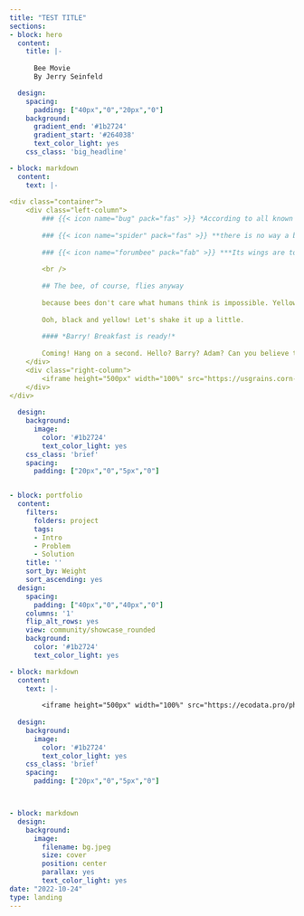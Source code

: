 ```yaml
---
title: "TEST TITLE"
sections:
- block: hero
  content:
    title: |-
    
      Bee Movie 
      By Jerry Seinfeld

  design:
    spacing:
      padding: ["40px","0","20px","0"]
    background:
      gradient_end: '#1b2724'
      gradient_start: '#264038'
      text_color_light: yes
    css_class: 'big_headline'

- block: markdown
  content:
    text: |-
    
<div class="container">
    <div class="left-column">
        ### {{< icon name="bug" pack="fas" >}} *According to all known laws of aviation*
        
        ### {{< icon name="spider" pack="fas" >}} **there is no way a bee should be able to fly**
        
        ### {{< icon name="forumbee" pack="fab" >}} ***Its wings are too small to get its fat little body off the ground***
        
        <br />
        
        ## The bee, of course, flies anyway
        
        because bees don't care what humans think is impossible. Yellow, black. Yellow, black. Yellow, black. Yellow, black.
        
        Ooh, black and yellow! Let's shake it up a little.
        
        #### *Barry! Breakfast is ready!*
        
        Coming! Hang on a second. Hello? Barry? Adam? Can you believe this is happening? I can't. I'll pick you up. Looking *sharp*. Use the stairs. Your father paid good money for those. Sorry. I'm excited.  Here's the graduate. *We're very proud of you, son*. A perfect report card, ***all B's***.
    </div>
    <div class="right-column">
        <iframe height="500px" width="100%" src="https://usgrains.corn-simulator.ecodata.pro/" frameborder="0"></iframe>
    </div>
</div>
      
  design:
    background:
      image:
        color: '#1b2724'
        text_color_light: yes
    css_class: 'brief'
    spacing:
      padding: ["20px","0","5px","0"]


- block: portfolio
  content:
    filters:
      folders: project
      tags:
      - Intro
      - Problem
      - Solution
    title: ''
    sort_by: Weight
    sort_ascending: yes
  design:
    spacing:
      padding: ["40px","0","40px","0"]
    columns: '1'
    flip_alt_rows: yes
    view: community/showcase_rounded
    background:
      color: '#1b2724'
      text_color_light: yes

- block: markdown
  content:
    text: |-
    
        <iframe height="500px" width="100%" src="https://ecodata.pro/phenogamTest/" frameborder="0"></iframe>
      
  design:
    background:
      image:
        color: '#1b2724'
        text_color_light: yes
    css_class: 'brief'
    spacing:
      padding: ["20px","0","5px","0"]



- block: markdown
  design:
    background:
      image:
        filename: bg.jpeg
        size: cover
        position: center
        parallax: yes
        text_color_light: yes
date: "2022-10-24"
type: landing
---
```

